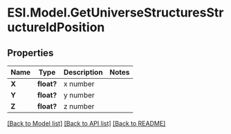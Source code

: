 # ESI.Model.GetUniverseStructuresStructureIdPosition
## Properties

Name | Type | Description | Notes
------------ | ------------- | ------------- | -------------
**X** | **float?** | x number | 
**Y** | **float?** | y number | 
**Z** | **float?** | z number | 

[[Back to Model list]](../README.md#documentation-for-models) [[Back to API list]](../README.md#documentation-for-api-endpoints) [[Back to README]](../README.md)

